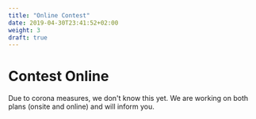 ```yaml
---
title: "Online Contest"
date: 2019-04-30T23:41:52+02:00
weight: 3
draft: true
---
```

# Contest Online
Due to corona measures, we don't know this yet. We are working on both plans (onsite and online) and will inform you.